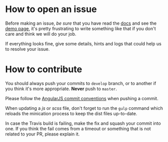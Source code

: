# How to open an issue

Before making an issue, *be sure* that you have read the [docs](http://apercu.github.io/ng-markdown/docs) and see the [demo page](http://apercu.github.io/ng-markdown/demos), it's pretty frustrating to write something like that if you don't care and think we will do your job.

If everything looks fine, give some details, hints and logs that could help us to resolve your issue.


# How to contribute

You should always push your commits to `develop` branch, or to another if you think it's more appropriate.
**Never** push to `master`.

Please follow the [AngularJS commit conventions](https://github.com/angular/angular.js/blob/master/CONTRIBUTING.md) when pushing a commit.

When updating a *js* or *scss* file, don't forget to run the `gulp` command which reloads the minication process to keep the dist files up-to-date.

In case the Travis build is failing, make the fix and squash your commit into one. If you think the fail comes from a timeout or something that is not related to your PR, please explain it.
